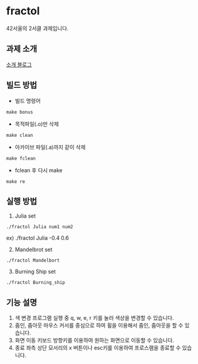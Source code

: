 # fractol
42서울의 2서클 과제입니다.

## 과제 소개
[소개 블로그](https://duckgi.tistory.com/13)

## 빌드 방법
- 빌드 명령어
```
make bonus
```

- 목적파일(.o)만 삭제
```
make clean
```

- 아카이브 파일(.a)까지 같이 삭제
```
make fclean
```

- fclean 후 다시 make
```
make re
```

## 실행 방법

1. Julia set
```
./fractol Julia num1 num2
```
ex) ./fractol Julia -0.4 0.6

2. Mandelbrot set
```
./fractol Mandelbort
```

3. Burning Ship set
```
./fractol Burning_ship
```


## 기능 설명
1. 색 변경
	프로그램 실행 중 q, w, e, r 키를 눌러 색상을 변경할 수 있습니다.
2. 줌인, 줌아웃
	마우스 커서를 중심으로 하여 휠을 이용해서 줌인, 줌아웃을 할 수 있습니다.
3. 화면 이동 
	키보드 방향키를 이용하여 원하는 화면으로 이동할 수 있습니다.
4. 종료
	좌측 상단 모서리의 x 버튼이나 esc키를 이용하여 프로스램을 종료할 수 있습니다.